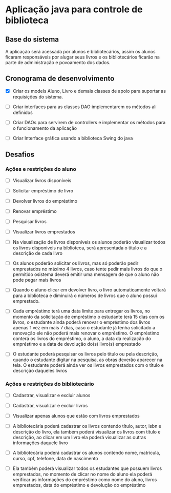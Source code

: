 # Aplicação java para controle de biblioteca

## Base do sistema

A aplicação será acessada por alunos e bibliotecários, assim os alunos ficaram responsáveis por alugar seus livros e os bibliotecários ficarão na parte de administração e povoamento dos dados.

## Cronograma de desenvolvimento

 - [x] Criar os models Aluno, Livro e demais classes de apoio para suportar as requisições do sistema.

- [ ] Criar interfaces para as classes DAO implementarem os métodos ali definidos

- [ ] Criar DAOs para servirem de controllers e implementar os métodos para o funcionamento da aplicação

- [ ] Criar Interface gráfica usando a biblioteca Swing do java

## Desafios 

### Ações e restrições do aluno

- [ ] Visualizar livros disponíveis

- [ ] Solicitar empréstimo de livro

- [ ] Devolver livros do empréstimo

- [ ] Renovar empréstimo

- [ ] Pesquisar livros

- [ ] Visualizar livros emprestados

- [ ] Na visualização de livros disponíveis os alunos poderão visualizar todos os
livros disponíveis na biblioteca, será apresentada o título e a descrição de
cada livro

- [ ] Os alunos poderão solicitar os livros, mas só poderão pedir emprestados
no máximo 4 livros, caso tente pedir mais livros do que o permitido osistema deverá emitir uma mensagem de que o aluno não pode pegar
mais livros

- [ ] Quando o aluno clicar em devolver livro, o livro automaticamente voltará
para a biblioteca e diminuirá o números de livros que o aluno possui
emprestado.

- [ ] Cada empréstimo terá uma data limite para entregar os livros, no momento
da solicitação de empréstimo o estudante terá 15 dias com os livros, o
estudante ainda poderá renovar o empréstimo dos livros apenas 1 vez em
mais 7 dias, caso o estudante já tenha solicitado a renovação ele não
poderá mais renovar o empréstimo. O empréstimo conterá os livros do
empréstimo, o aluno, a data da realização do empréstimo e a data de
devolução do(s) livro(s) emprestado

- [ ] O estudante poderá pesquisar os livros pelo título ou pela descrição,
quando o estudante digitar na pesquisa, as obras deverão aparecer na
tela. O estudante poderá ainda ver os livros emprestados com o título e
descrição daqueles livros


### Ações e restrições do bibliotecário

- [ ] Cadastrar, visualizar e excluir alunos

- [ ] Cadastrar, visualizar e excluir livros

- [ ] Visualizar apenas alunos que estão com livros emprestados

- [ ] A bibliotecária poderá cadastrar os livros contendo título, autor, isbn e
descrição do livro, ela também poderá visualizar os livros com título e
descrição, ao clicar em um livro ela poderá visualizar as outras
informações daquele livro

- [ ] A bibliotecária poderá cadastrar os alunos contendo nome, matrícula,
curso, cpf, telefone, data de nascimento

- [ ] Ela também poderá visualizar todos os estudantes que possuem livros
emprestados, no momento de clicar no nome do aluno ela poderá verificar
as informações do empréstimo como nome do aluno, livros emprestados,
data do empréstimo e devolução do empréstimo
